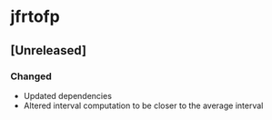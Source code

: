 # jfrtofp

## [Unreleased]

### Changed
- Updated dependencies
- Altered interval computation to be closer to the average interval
